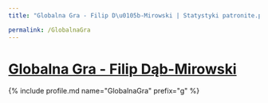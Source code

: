 ```yaml
---
title: "Globalna Gra - Filip D\u0105b-Mirowski | Statystyki patronite.pl | Patromierz"

permalink: /GlobalnaGra
---
```


# [Globalna Gra - Filip Dąb-Mirowski](https://patronite.pl/GlobalnaGra)

{% include profile.md name="GlobalnaGra" prefix="g" %}
